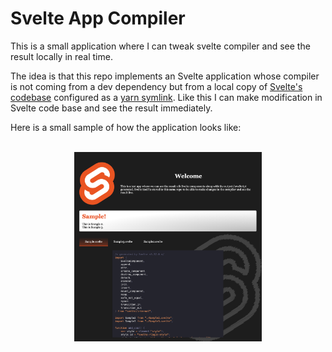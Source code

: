 # Svelte App Compiler

This is a small application where I can tweak svelte compiler and see the result locally in real time.

The idea is that this repo implements an Svelte application whose compiler is not coming from a dev dependency but from a local copy of [Svelte's codebase](https://github.com/sveltejs/svelte) configured as a [yarn symlink](https://classic.yarnpkg.com/en/docs/cli/link/). Like this I can make modification in Svelte code base and see the result immediately.

Here is a small sample of how the application looks like:

<br/>
<div style="text-align: center;">
  <img src="./public/images/App-screenshot.png" width="300" />
</div>
